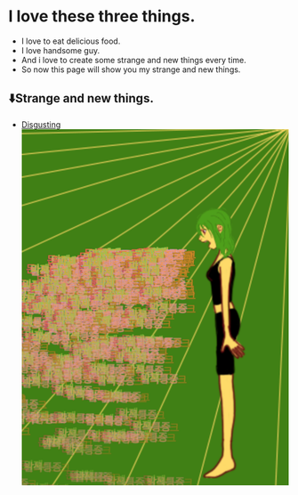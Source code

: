 # I love these three things.
* I love to eat delicious food.
* I love handsome guy.
* And i love to create some strange and new things every time.
* So now this page will show you my strange and new things.

## ⬇️Strange and new things.
 * [Disgusting](./disgusting2019/)
![예시 이미지](./disgusting.png)
